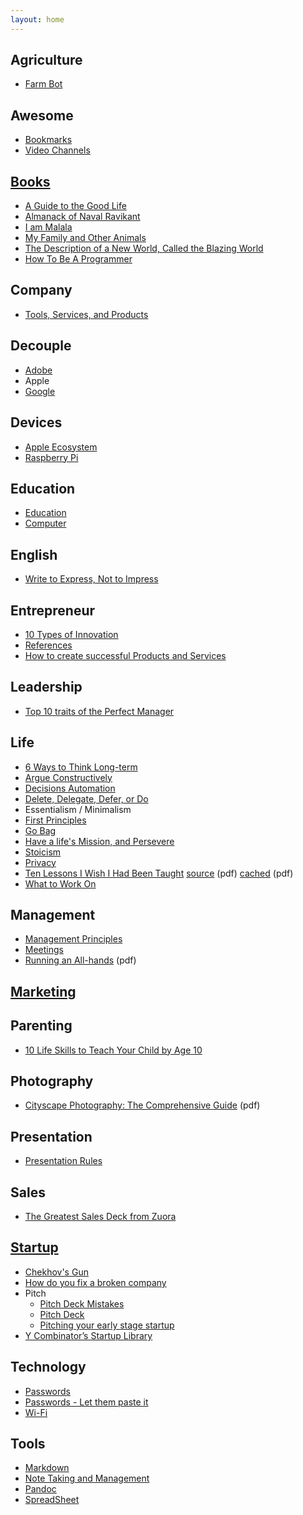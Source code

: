 ```yaml
---
layout: home
---
```



## Agriculture

- [Farm Bot](/agriculture/farm-bot/)

## Awesome

- [Bookmarks](/awesome/bookmarks/)
- [Video Channels](/awesome/video/)

## [Books](/books/)

- [A Guide to the Good Life](/books/a-guide-to-the-good-life/)
- [Almanack of Naval Ravikant](/books/almanack-of-naval-ravikant/)
- [I am Malala](/books/i-am-malala/)
- [My Family and Other Animals](/books/my-family-and-other-animals/)
- [The Description of a New World, Called the Blazing World](/books/the-description-of-a-new-world-called-the-blazing-world/)
- [How To Be A Programmer](/books/how-to-be-a-programmer/)

## Company

- [Tools, Services, and  Products](/company/tools-services-products/)

## Decouple

- [Adobe](/decouple/adobe/)
- Apple
- [Google](/decouple/google/)

## Devices

- [Apple Ecosystem](/devices/apple-ecosystem/)
- [Raspberry Pi](/devices/raspberry-pi/)

## Education

- [Education](/education/education/)
- [Computer](/education/computer/)

## English

- [Write to Express, Not to Impress](/english/write-to-express-not-to-impress/)

## Entrepreneur

- [10 Types of Innovation](/entrepreneur/10-types-of-innovation/)
- [References](/entrepreneur/entrepreneur-references/)
- [How to create successful Products and Services](/entrepreneur/how-to-create-successful-products-and-services/)

## Leadership

- [Top 10 traits of the Perfect Manager](/leadership/top-10-traits-of-the-perfect-leader/)

## Life

- [6 Ways to Think Long-term](/life/6-ways-to-think-long-term/)
- [Argue Constructively](/life/argue-constructively/)
- [Decisions Automation](/life/decisions-automation/)
- [Delete, Delegate, Defer, or Do](/life/dddd/)
- Essentialism / Minimalism
- [First Principles](/life/first-principles/)
- [Go Bag](/life/go-bag/)
- [Have a life's Mission, and Persevere](/life/have-a-life-mission-and-persevere/)
- [Stoicism](/life/stoicism/)
- [Privacy](/life/privacy/)
- [Ten Lessons I Wish I Had Been Taught](/life/10-lessons-i-wish-i-had-been-taught/) [source](https://www.ams.org/notices/199701/comm-rota.pdf) (pdf) [cached](/life/10-lessons-i-wish-i-had-been-taught.pdf) (pdf)
- [What to Work On](/life/what-to-work-on/)

## Management

- [Management Principles](/management/management-principles/)
- [Meetings](/management/meetings/)
- [Running an All-hands](/management/running-an-all-hands.pdf) (pdf)

## [Marketing](/marketing/)

## Parenting

- [10 Life Skills to Teach Your Child by Age 10](/parenting/10-life-skills-to-teach-your-child-by-age-10/)

## Photography

- [Cityscape Photography: The Comprehensive Guide](/photography/cityscape-photography-guide.pdf) (pdf)

## Presentation

- [Presentation Rules](/presentation/presentation-rules/)

## Sales

- [The Greatest Sales Deck from Zuora](/sales/the-greatest-sales-deck-from-zuora/)

## [Startup](/startup/)

- [Chekhov's Gun](/startup/chekhovs-gun/)
- [How do you fix a broken company](/startup/how-do-you-fix-a-broken-company/)
- Pitch
  + [Pitch Deck Mistakes](/startup/pitch-deck-mistakes/)
  + [Pitch Deck](/startup/pitch-deck/)
  + [Pitching your early stage startup](/startup/pitching-your-early-stage-startup/)
- [Y Combinator’s Startup Library](/startup/ycombinator-startup-library/)

## Technology

- [Passwords](/technology/passwords/)
- [Passwords - Let them paste it](/technology/passwords-paste/)
- [Wi-Fi](/technology/wi-fi/)

## Tools

- [Markdown](/tools/markdown/)
- [Note Taking and Management](/tools/note-taking-and-management/)
- [Pandoc](/tools/pandoc/)
- [SpreadSheet](/tools/spreadsheet/)
